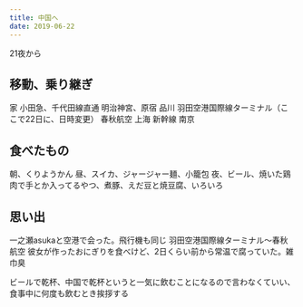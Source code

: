 ```yaml
---
title: 中国へ
date: 2019-06-22
---
```


21夜から

## 移動、乗り継ぎ

家 小田急、千代田線直通 明治神宮、原宿 品川 羽田空港国際線ターミナル（ここで22日に、日時変更） 春秋航空 上海 新幹線 南京

## 食べたもの

朝、くりようかん 昼、スイカ、ジャージャー麺、小籠包 夜、ビール、焼いた鶏肉で手とか入ってるやつ、煮豚、えだ豆と焼豆腐、いろいろ

## 思い出

一之瀬asukaと空港で会った。飛行機も同じ 羽田空港国際線ターミナル〜春秋航空 彼女が作ったおにぎりを食べけど、2日くらい前から常温で腐っていた。雑巾臭

ビールで乾杯、中国で乾杯というと一気に飲むことになるので言わなくていい、食事中に何度も飲むとき挨拶する
